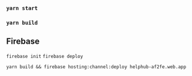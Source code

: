 ### `yarn start`

### `yarn build`

## Firebase

`firebase init`
`firebase deploy`

`yarn build && firebase hosting:channel:deploy helphub-af2fe.web.app`
